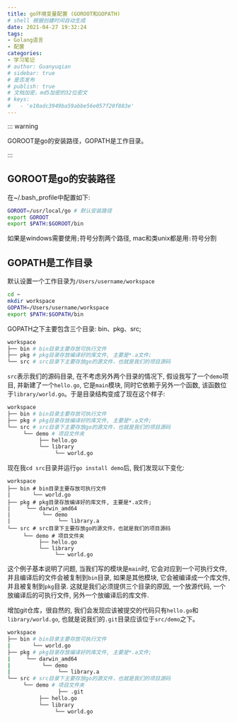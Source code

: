 ```yaml
---
title: go环境变量配置 (GOROOT和GOPATH)
# shell 根据创建时间自动生成
date: 2021-04-27 19:32:24
tags:
- Golang语言
- 配置
categories:
- 学习笔记
# author: Guanyuqian
# sidebar: true
# 是否发布
# publish: true
# 文档加密，md5加密的32位密文
# keys:
# 	- 'e10adc3949ba59abbe56e057f20f883e'
---
```


::: warning

GOROOT是go的安装路径，GOPATH是工作目录。

:::

<!-- more -->

## GOROOT是go的安装路径

在~/.bash_profile中配置如下:

```bash
GOROOT=/usr/local/go # 默认安装路径
export GOROOT
export $PATH:$GOROOT/bin
```

如果是windows需要使用`;`符号分割两个路径, mac和类unix都是用`:`符号分割

 ## GOPATH是工作目录

默认设置一个工作目录为`/Users/username/workspace`

```bash
cd ~
mkdir workspace
GOPATH=/Users/username/workspace
export $PATH:$GOPATH/bin
```

 GOPATH之下主要包含三个目录: bin、pkg、src;

```bash
workspace
├── bin # bin目录主要存放可执行文件
├── pkg # pkg目录存放编译好的库文件, 主要是*.a文件; 
└── src # src目录下主要存放go的源文件，也就是我们的项目源码
```

`src`表示我们的源码目录, 在不考虑另外两个目录的情况下, 假设我写了一个`demo`项目, 并新建了一个`hello.go`, 它是`main`模块, 同时它依赖于另外一个函数, 该函数位于`library/world.go`。于是目录结构变成了现在这个样子:

```bash
workspace
├── bin # bin目录主要存放可执行文件
├── pkg # pkg目录存放编译好的库文件, 主要是*.a文件; 
└── src # src目录下主要存放go的源文件，也就是我们的项目源码
     └── demo # 项目文件夹
          ├── hello.go
          └── library
               └── world.go
```

现在我`cd src`目录并运行`go install demo`后, 我们发现以下变化:

```
workspace
├── bin # bin目录主要存放可执行文件
|		└── world.go
├── pkg # pkg目录存放编译好的库文件, 主要是*.a文件; 
|     └── darwin_amd64
|          └── demo
|               └── library.a
└── src # src目录下主要存放go的源文件，也就是我们的项目源码
     └── demo # 项目文件夹
          ├── hello.go
          └── library
               └── world.go
```

这个例子基本说明了问题, 当我们写的模块是`main`时, 它会对应到一个可执行文件, 并且编译后的文件会被复制到`bin`目录, 如果是其他模块, 它会被编译成一个库文件, 并且被复制到`pkg`目录. 这就是我们必须提供三个目录的原因, 一个放源代码, 一个放编译后的可执行文件, 另外一个放编译后的库文件.



增加git仓库，很自然的, 我们会发现应该被提交的代码只有`hello.go`和`library/world.go`, 也就是说我们的`.git`目录应该位于`src/demo`之下。

```bash
workspace
├── bin # bin目录主要存放可执行文件
|		└── world.go
├── pkg # pkg目录存放编译好的库文件, 主要是*.a文件; 
|     └── darwin_amd64
|          └── demo
|               └── library.a
└── src # src目录下主要存放go的源文件，也就是我们的项目源码
     └── demo # 项目文件夹
     			├── .git
          ├── hello.go
          └── library
               └── world.go
```

